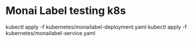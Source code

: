 # Monai Label testing k8s

kubectl apply -f kubernetes/monailabel-deployment.yaml
kubectl apply -f kubernetes/monailabel-service.yaml